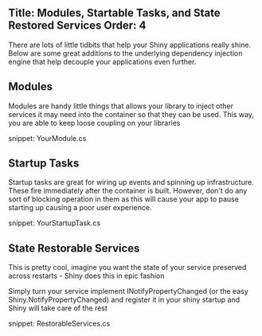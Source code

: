 Title: Modules, Startable Tasks, and State Restored Services
Order: 4
---

There are lots of little tidbits that help your Shiny applications really shine.  Below are some great additions to the underlying dependency injection engine that help decouple your applications even further.  

## Modules

Modules are handy little things that allows your library to inject other services it may need into the container so that they can be used.  This way, you are able to keep loose coupling on your libraries

snippet: YourModule.cs

## Startup Tasks

Startup tasks are great for wiring up events and spinning up infrastructure.  These fire immediately after the container is built.  However, don't do any sort of blocking operation in them as this will cause your app to pause starting up causing a poor user experience.

snippet: YourStartupTask.cs

## State Restorable Services

This is pretty cool, imagine you want the state of your service preserved across restarts - Shiny does this in epic fashion

Simply turn your service implement INotifyPropertyChanged (or the easy Shiny.NotifyPropertyChanged) and register it in your shiny startup and Shiny will take care of the rest

snippet: RestorableServices.cs